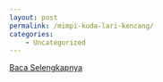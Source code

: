 ```yaml
---
layout: post
permalink: /mimpi-kuda-lari-kencang/
categories:
    - Uncategorized
---
```


[Baca Selengkapnya](/10)